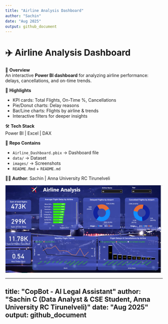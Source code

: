 ```yaml
---
title: "Airline Analysis Dashboard"
author: "Sachin"
date: "Aug 2025"
output: github_document
---
```


# ✈️ Airline Analysis Dashboard  

📌 **Overview**  
An interactive **Power BI dashboard** for analyzing airline performance: delays, cancellations, and on-time trends.  

🎯 **Highlights**  
- KPI cards: Total Flights, On-Time %, Cancellations  
- Pie/Donut charts: Delay reasons  
- Bar/Line charts: Flights by airline & trends  
- Interactive filters for deeper insights  

🛠 **Tech Stack**  
Power BI | Excel | DAX  

📂 **Repo Contains**  
- `Airline_Dashboard.pbix` → Dashboard file  
- `data/` → Dataset  
- `images/` → Screenshots  
- `README.Rmd` + `README.md`  

👨‍💻 **Author**: Sachin | Anna University RC Tirunelveli  

![Dashboard Preview](images/airline.png)

---
title: "CopBot - AI Legal Assistant"
author: "Sachin C (Data Analyst & CSE Student, Anna University RC Tirunelveli)"
date: "Aug 2025"
output: github_document
---
